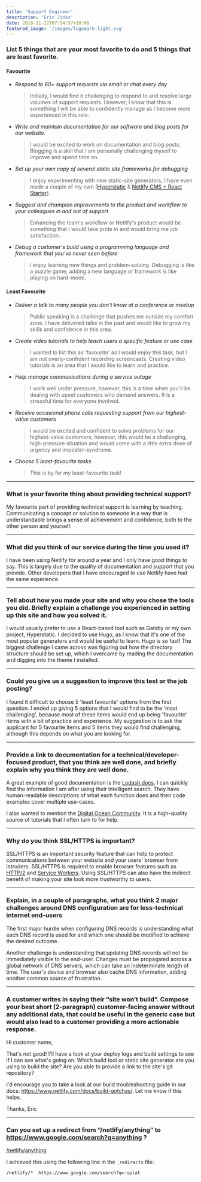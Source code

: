 ```yaml
---
title: 'Support Engineer'
description: 'Eric Jinks'
date: 2018-11-22T07:54:57+10:00
featured_image: '/images/logomark-light.svg'
---
```




### List 5 things that are your most favorite to do and 5 things that are least favorite.

#### Favourite

* *Respond to 60+ support requests via email or chat every day*

    > Initially, I would find it challenging to respond to and resolve large volumes of support requests. However, I know that this is something I will be able to confidently manage as I become more experienced in this role.

* *Write and maintain documentation for our software and blog posts for our website.*

    > I would be excited to work on documentation and blog posts. Blogging is a skill that I am personally challenging myself to improve and spend time on.

* *Set up your own copy of several static site frameworks for debugging*

    > I enjoy experimenting with new static-site generators, I have even made a couple of my own ([Hyperstatic](https://github.com/Jinksi/hyperstatic) & [Netlify CMS + React Starter](https://github.com/Jinksi/netlify-cms-react-starter)).

* *Suggest and champion improvements to the product and workflow to your colleagues in and out of support*

    > Enhancing the team's workflow or Netlify's product would be something that I would take pride in and would bring me job satisfaction.

* *Debug a customer's build using a programming language and framework that you've never seen before*

    > I enjoy learning new things and problem-solving. Debugging is like a puzzle game, adding a new language or framework is like playing on hard-mode.

#### Least Favourite

* *Deliver a talk to many people you don't know at a conference or meetup*

    > Public speaking is a challenge that pushes me outside my comfort zone. I have delivered talks in the past and would like to grow my skills and confidence in this area.

* *Create video tutorials to help teach users a specific feature or use case*

    > I wanted to list this as 'favourite' as I would enjoy this task, but I am not overly-confident recording screencasts. Creating video tutorials is an area that I would like to learn and practice.
    
* *Help manage communications during a service outage*

    > I work well under pressure, however, this is a time when you'll be dealing with upset customers who demand answers. It is a stressful time for everyone involved.

* *Receive occasional phone calls requesting support from our highest-value customers*

    > I would be excited and confident to solve problems for our highest-value customers, however, this would be a challenging, high-pressure situation and would come with a little extra dose of urgency and imposter-syndrome.

* *Choose 5 least-favourite tasks*
    
    > This is by far my least-favourite task!

---

### What is your favorite thing about providing technical support?

My favourite part of providing technical support is learning by teaching. Communicating a concept or solution to someone in a way that is understandable brings a sense of achievement and confidence, both to the other person and yourself.

---

### What did you think of our service during the time you used it?

I have been using Netlify for around a year and I only have good things to say. This is largely due to the quality of documentation and support that you provide. Other developers that I have encouraged to use Netlify have had the same experience.

---

### Tell about how you made your site and why you chose the tools you did.  Briefly explain a challenge you experienced in setting up this site and how you solved it.

I would usually prefer to use a React-based tool such as Gatsby or my own project, Hyperstatic. I decided to use Hugo, as I know that it's one of the most popular generators and would be useful to learn. Hugo is so fast! The biggest challenge I came across was figuring out how the directory structure should be set up, which I overcame by reading the documentation and digging into the theme I installed.

---

### Could you give us a suggestion to improve this test or the job posting?

I found it difficult to choose 5 'least favourite' options from the first question. I ended up giving 5 options that I would find to be the 'most challenging', because most of these items would end up being 'favourite' items with a bit of practice and experience. My suggestion is to ask the applicant for 5 favourite items and 5 items they would find challenging, although this depends on what you are looking for.

---

### Provide a link to documentation for a technical/developer-focused product, that you think are well done, and briefly explain why you think they are well done.

A great example of good documentation is the [Lodash docs](https://lodash.com/docs/4.17.4). I can quickly find the information I am after using their intelligent search. They have human-readable descriptions of what each function does and their code examples cover multiple use-cases.

I also wanted to mention the [Digital Ocean Community](https://www.digitalocean.com/community/). It is a high-quality source of tutorials that I often turn to for help.

---

### Why do you think SSL/HTTPS is important?

SSL/HTTPS is an important security feature that can help to protect communications between your website and your users' browser from intruders. SSL/HTTPS is required to enable browser features such as [HTTP/2](https://http2.github.io/) and [Service Workers](https://developers.google.com/web/fundamentals/primers/service-workers/). Using SSL/HTTPS can also have the indirect benefit of making your site look more trustworthy to users.

---

### Explain, in a couple of paragraphs, what you think 2 major challenges around DNS configuration are for less-technical internet end-users

The first major hurdle when configuring DNS records is understanding what each DNS record is used for and which one should be modified to achieve the desired outcome.

Another challenge is understanding that updating DNS records will not be immediately visible to the end-user. Changes must be propagated across a global network of DNS servers, which can take an indeterminate length of time. The user's device and browser also cache DNS information, adding another common source of frustration.

---

### A customer writes in saying their “site won’t build”. Compose your best short (2-paragraph) customer-facing answer without any additional data, that could be useful in the generic case but would also lead to a customer providing a more actionable response.

Hi customer name,

That's not good! I'll have a look at your deploy logs and build settings to see if I can see what's going on. Which build tool or static site generator are you using to build the site? Are you able to provide a link to the site's git repository?

I'd encourage you to take a look at our build troubleshooting guide in our docs: https://www.netlify.com/docs/build-gotchas/. Let me know if this helps.

Thanks,
Eric

---

### Can you set up a redirect from “/netlify/anything” to https://www.google.com/search?q=anything ?

[/netlify/anything](/netlify/anything)

I achieved this using the following line in the `_redirects` file:

`/netlify/*  https://www.google.com/search?q=:splat`
